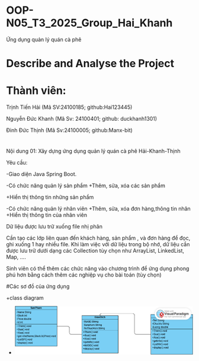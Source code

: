 # OOP-N05_T3_2025_Group_Hai_Khanh

Ứng dụng quản lý quán cà phê

# Describe and Analyse the Project 

# Thành viên:

Trịnh Tiến Hải (Mã SV:24100185; github:Hai123445)

Nguyễn Đức Khanh (Mã Sv: 24100401; github: duckhanh1301)

Đinh Đức Thịnh (Mã Sv:24100005; github:Manx-bit)

#
Nội dung 01: Xây dựng ứng dụng quản lý quán cà phê Hải-Khanh-Thịnh

Yêu cầu:

-Giao diện Java Spring Boot.

-Có chức năng quản lý sản phẩm
+Thêm, sửa, xóa các sản phẩm 

+Hiển thị thông tin những sản phẩm

-Có chức năng quản lý nhân viên
+Thêm, sửa, xóa đơn hàng,thông tin nhân 
+Hiển thị thông tin của nhân viên

Dữ liệu được lưu trữ xuống file nhị phân

Cần tạo các lớp liên quan đến khách hàng, sản phẩm , và đơn hàng để đọc, ghi xuống 1 hay nhiều file.
Khi làm việc với dữ liệu trong bộ nhớ, dữ liệu cần được lưu trữ dưới dạng các Collection tùy chọn như ArrayList, LinkedList, Map, ....

Sinh viên có thể thêm các chức năng vào chương trình để ứng dụng phong phú hơn bằng cách thêm các nghiệp vụ cho bài toán (tùy chọn)


#Các sơ đồ của ứng dụng

+class diagram

- <img src="images/class.png">

